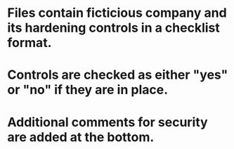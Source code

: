 # Files contain ficticious company and its hardening controls in a checklist format. 
# Controls are checked as either "yes" or "no" if they are in place. 
# Additional comments for security are added at the bottom. 
